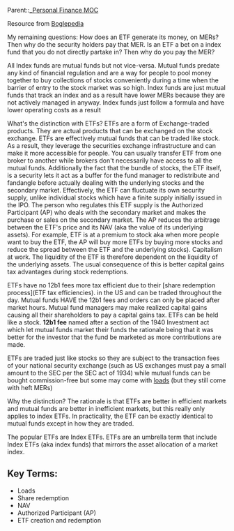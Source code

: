 
Parent::[_Personal Finance MOC](_Personal%20Finance%20MOC.md)

Resource from [Boglepedia](https://www.bogleheads.org/wiki/ETFs_vs_mutual_funds)

My remaining questions: How does an ETF generate its money, on MERs? Then why do the security holders pay that MER. Is an ETF a bet on a index fund that you do not directly partake in? Then why do you pay the MER?

All Index funds are mutual funds but not vice-versa. Mutual funds predate any kind of financial regulation and are a way for people to pool money together to buy collections of stocks conveniently during a time when the barrier of entry to the stock market was so high. Index funds are just mutual funds that track an index and as a result have lower MERs because they are not actively managed in anyway. Index funds just follow a formula and have lower operating costs as a result

What's the distinction with ETFs? ETFs are a form of Exchange-traded products. They are actual products that can be exchanged on the stock exchange. ETFs are effectively mutual funds that can be traded like stock. As a result, they leverage the securities exchange infrastructure and can make it more accessible for people. You can usually transfer ETF from one broker to another while brokers don't necessarily have access to all the mutual funds. Additionally the fact that the bundle of stocks, the ETF itself, is a security lets it act as a buffer for the fund manager to redistribute and fandangle before actually dealing with the underlying stocks and the secondary market. Effectively, the ETF can fluctuate its own security supply, unlike individual stocks which have a finite supply initially issued in the IPO. The person who regulates this ETF supply is the Authorized Participant (AP) who deals with the secondary market and makes the purchase or sales on the secondary market. The AP reduces the arbitrage between the ETF's price and its NAV (aka the value of its underlying assets). For example, ETF is at a premium to stock aka when more people want to buy the ETF, the AP will buy more ETFs by buying more stocks and reduce the spread between the ETF and the underlying stocks). Capitalism at work. The liquidity of the ETF is therefore dependent on the liquidity of the underlying assets. The usual consequence of this is better capital gains tax advantages during stock redemptions. 

ETFs have no 12b1 fees more tax efficient due to their [share redemption process](ETF tax efficiencies).  in the US and can be traded throughout the day. Mutual funds HAVE the 12b1 fees and orders can only be placed after market hours. Mutual fund managers may make realized capital gains causing all their shareholders to pay a capital gains tax. ETFs can be held like a stock. **12b1 fee** named after a section of the 1940 Investment act which let mutual funds market their funds the rationale being that it was better for the investor that the fund be marketed as more contributions are made.

ETFs are traded just like stocks so they are subject to the transaction fees of your national security exchange (such as US exchanges must pay a small amount to the SEC per the SEC act of 1934) while mutual funds can be bought commission-free but some may come with [loads](Commission%20types.md)  (but they still come with heft MERs)

Why the distinction? The rationale is that ETFs are better in efficient markets and mutual funds are better in inefficient markets, but this really only applies to index ETFs.  In practicality, the ETF can be exactly identical to mutual funds except in how they are traded.

The popular ETFs are Index ETFs. ETFs are an umbrella term that include Index ETFs (aka index funds) that mirrors the asset allocation of a market index.

## Key Terms:
- Loads
- Share redemption
- NAV
- Authorized Participant (AP)
- ETF creation and redemption

